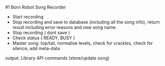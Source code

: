 #1 Born Robot Song Recorder

* Start recording
* Stop recording and save to database (including all the song info), return result including error reasons and new song name.
* Stop recording ( dont save )
* Check status ( READY, BUSY )
* Master song: top/tail, normalise levels, check for crackles, check for silence, add meta-data

output: Library API commands (store/update song)